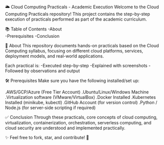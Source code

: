 🌥️ Cloud Computing Practicals - Academic Execution
Welcome to the Cloud Computing Practicals repository!
This project contains the step-by-step execution of practicals performed as part of the academic curriculum.

📚 Table of Contents
-About  
-Prerequisites
-Conclusion

📖 About
This repository documents hands-on practicals based on the Cloud Computing syllabus, focusing on different cloud platforms, services, deployment models, and real-world applications.

Each practical is:
-Executed step-by-step
-Explained with screenshots 
-Followed by observations and output

🛠 Prerequisites
Make sure you have the following installed/set up:

.AWS/GCP/Azure (Free Tier Account)
.Ubuntu/Linux/Windows Machine
.Virtualization software (VMware/VirtualBox)
.Docker Installed
.Kubernetes Installed (minikube, kubectl)
.GitHub Account (for version control)
.Python / Node.js (for server-side scripting if required)

✅ Conclusion
Through these practicals, core concepts of cloud computing, virtualization, containerization, orchestration, serverless computing, and cloud security are understood and implemented practically.

✨ Feel free to fork, star, and contribute! 🚀
